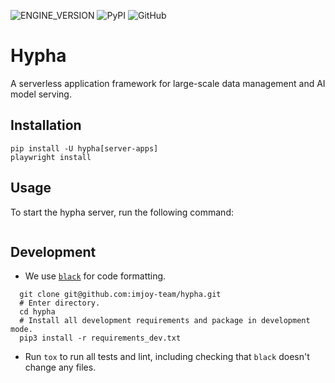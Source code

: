 ![ENGINE_VERSION](https://img.shields.io/badge/dynamic/json.svg?color=success&label=imjoy%20engine&prefix=v&query=version&url=https%3A%2F%2Fraw.githubusercontent.com%imjoy-team%2Fhypha%2Fmaster%2Fimjoy%2FVERSION) ![PyPI](https://img.shields.io/pypi/v/imjoy.svg?style=popout) ![GitHub](https://img.shields.io/github/license/imjoy-team/hypha.svg)
# Hypha

A serverless application framework for large-scale data management and AI model serving.

## Installation
```
pip install -U hypha[server-apps]
playwright install
```

## Usage
To start the hypha server, run the following command:
```

```

## Development

- We use [`black`](https://github.com/ambv/black) for code formatting.

```
  git clone git@github.com:imjoy-team/hypha.git
  # Enter directory.
  cd hypha
  # Install all development requirements and package in development mode.
  pip3 install -r requirements_dev.txt
```

- Run `tox` to run all tests and lint, including checking that `black` doesn't change any files.
